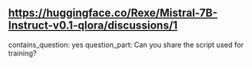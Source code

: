 ## https://huggingface.co/Rexe/Mistral-7B-Instruct-v0.1-qlora/discussions/1

contains_question: yes
question_part: Can you share the script used for training?